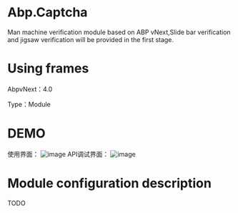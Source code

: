 # Abp.Captcha
Man machine verification module based on ABP vNext,Slide bar verification and jigsaw verification will be provided in the first stage.

# Using frames
AbpvNext：4.0

Type：Module

# DEMO
使用界面：
![image](https://user-images.githubusercontent.com/37917403/112716412-48065780-8f21-11eb-9019-1d54e5170c82.png)
API调试界面：
![image](https://user-images.githubusercontent.com/37917403/112716425-63716280-8f21-11eb-9652-e8935da84362.png)


# Module configuration description
TODO



